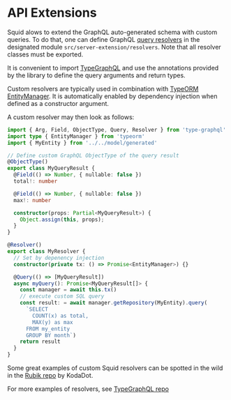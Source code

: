 # API Extensions

Squid alows to extend the GraphQL auto-generated schema with custom queries.
To do that, one can define GraphQL [query resolvers](https://www.apollographql.com/docs/tutorial/resolvers/) in the designated module `src/server-extension/resolvers`. Note that all resolver classes must be exported.

It is convenient to import [TypeGraphQL](https://typegraphql.com/docs/resolvers.html#) and use the annotations provided by the library to define the query arguments and return types.

Custom resolvers are typically used in combination with [TypeORM EntityManager](https://orkhan.gitbook.io/typeorm/docs/entity-manager-api). It is automatically enabled by dependency injection when defined as a constructor argument. 

A custom resolver may then look as follows:

```typescript
import { Arg, Field, ObjectType, Query, Resolver } from 'type-graphql'
import type { EntityManager } from 'typeorm'
import { MyEntity } from '../../model/generated'

// Define custom GraphQL ObjectType of the query result
@ObjectType()
export class MyQueryResult {
  @Field(() => Number, { nullable: false })
  total!: number

  @Field(() => Number, { nullable: false })
  max!: number

  constructor(props: Partial<MyQueryResult>) {
    Object.assign(this, props);
  }
}

@Resolver()
export class MyResolver {
  // Set by depenency injection
  constructor(private tx: () => Promise<EntityManager>) {}

  @Query(() => [MyQueryResult])
  async myQuery(): Promise<MyQueryResult[]> {
    const manager = await this.tx()
    // execute custom SQL query
    const result: = await manager.getRepository(MyEntity).query(
      `SELECT 
        COUNT(x) as total, 
        MAX(y) as max
      FROM my_entity 
      GROUP BY month`)
    return result
  }
}
```

Some great examples of custom Squid resolvers can be spotted in the wild in the [Rubik repo](https://github.com/kodadot/rubick/tree/main/src/server-extension) by KodaDot.

For more examples of resolvers, see [TypeGraphQL repo](https://github.com/MichalLytek/type-graphql/tree/master/examples)